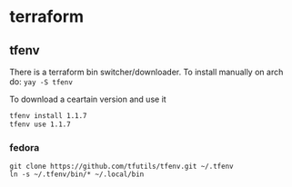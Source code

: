 # terraform

## tfenv

There is a terraform bin switcher/downloader.
To install manually on arch do: `yay -S tfenv`

To download a ceartain version and use it

```bash
tfenv install 1.1.7
tfenv use 1.1.7
```

### fedora

```shell
git clone https://github.com/tfutils/tfenv.git ~/.tfenv
ln -s ~/.tfenv/bin/* ~/.local/bin
```
